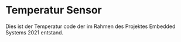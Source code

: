 # Temperatur Sensor
Dies ist der Temperatur code der im Rahmen des Projektes Embedded Systems 2021 entstand.
